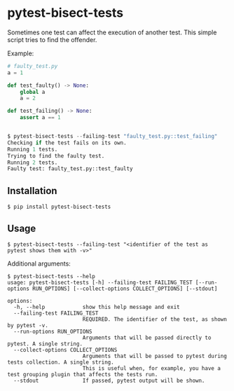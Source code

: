 # pytest-bisect-tests

Sometimes one test can affect the execution of another test. This simple script tries to find the offender.

Example:

```python
# faulty_test.py
a = 1

def test_faulty() -> None:
    global a
    a = 2

def test_failing() -> None:
    assert a == 1


$ pytest-bisect-tests --failing-test "faulty_test.py::test_failing"
Checking if the test fails on its own.
Running 1 tests.
Trying to find the faulty test.
Running 2 tests.
Faulty test: faulty_test.py::test_faulty
```

## Installation

```shell
$ pip install pytest-bisect-tests
```

## Usage

```shell
$ pytest-bisect-tests --failing-test "<identifier of the test as pytest shows them with -v>"
```

Additional arguments:

```shell
$ pytest-bisect-tests --help
usage: pytest-bisect-tests [-h] --failing-test FAILING_TEST [--run-options RUN_OPTIONS] [--collect-options COLLECT_OPTIONS] [--stdout]

options:
  -h, --help            show this help message and exit
  --failing-test FAILING_TEST
                        REQUIRED. The identifier of the test, as shown by pytest -v.
  --run-options RUN_OPTIONS
                        Arguments that will be passed directly to pytest. A single string.
  --collect-options COLLECT_OPTIONS
                        Arguments that will be passed to pytest during tests collection. A single string.
                        This is useful when, for example, you have a test grouping plugin that affects the tests run.
  --stdout              If passed, pytest output will be shown.
```
